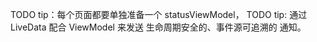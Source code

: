 TODO tip：每个页面都要单独准备一个 statusViewModel，
TODO tip: 通过  LiveData 配合   ViewModel 来发送 生命周期安全的、事件源可追溯的 通知。